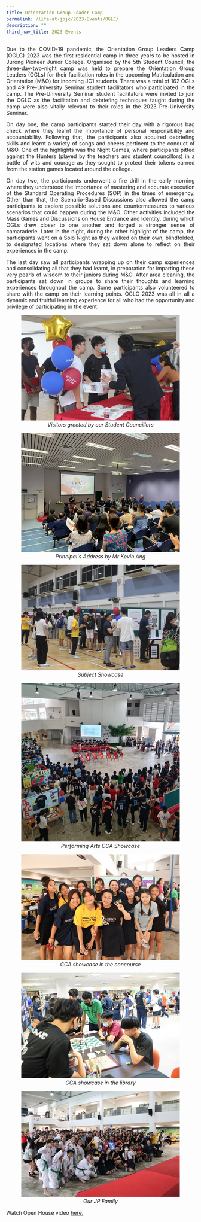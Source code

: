 ```yaml
---
title: Orientation Group Leader Camp
permalink: /life-at-jpjc/2023-Events/OGLC/
description: ""
third_nav_title: 2023 Events
---
```

<div align= justify>

<p>Due to the COVID-19 pandemic, the Orientation Group Leaders Camp (OGLC) 2023 was the first residential camp in three years to be hosted in Jurong Pioneer Junior College. Organised by the 5th Student Council, the three-day-two-night camp was held to prepare the Orientation Group Leaders (OGLs) for their facilitation roles in the upcoming Matriculation and Orientation (M&O) for incoming JC1 students. There was a total of 162 OGLs and 49 Pre-University Seminar student facilitators who participated in the camp. The Pre-University Seminar student facilitators were invited to join the OGLC as the facilitation and debriefing techniques taught during the camp were also vitally relevant to their roles in the 2023 Pre-University Seminar.</p>

<p>On day one, the camp participants started their day with a rigorous bag check where they learnt the importance of personal responsibility and accountability. Following that, the participants also acquired debriefing skills and learnt a variety of songs and cheers pertinent to the conduct of M&O. One of the highlights was the Night Games, where participants pitted against the Hunters (played by the teachers and student councillors) in a battle of wits and courage as they sought to protect their tokens earned from the station games located around the college. </p>

<p>On day two, the participants underwent a fire drill in the early morning where they understood the importance of mastering and accurate execution of the Standard Operating Procedures (SOP) in the times of emergency. Other than that, the Scenario-Based Discussions also allowed the camp participants to explore possible solutions and countermeasures to various scenarios that could happen during the M&O. Other activities included the Mass Games and Discussions on House Entrance and Identity, during which OGLs drew closer to one another and forged a stronger sense of camaraderie. Later in the night, during the other highlight of the camp, the participants went on a Solo Night as they walked on their own, blindfolded, to designated locations where they sat down alone to reflect on their experiences in the camp. </p>

<p>The last day saw all participants wrapping up on their camp experiences and consolidating all that they had learnt, in preparation for imparting these very pearls of wisdom to their juniors during M&O. After area cleaning, the participants sat down in groups to share their thoughts and learning experiences throughout the camp. Some participants also volunteered to share with the camp on their learning points. OGLC 2023 was all in all a dynamic and fruitful learning experience for all who had the opportunity and privilege of participating in the event. </p>


<figure>
<img src="https://raw.githubusercontent.com/isomerpages/moe-jpjc/staging/images/Life%20%40%20JPJC/2023%20Events/Open%20House/1%20Visitors%20greeted%20by%20our%20Student%20Councillors.jpeg">
<figcaption align="center"><em>Visitors greeted by our Student Councillors
</em>
</figcaption>	</figure>

<figure>
<img src="https://raw.githubusercontent.com/isomerpages/moe-jpjc/staging/images/Life%20%40%20JPJC/2023%20Events/Open%20House/2%20Principal_s%20Address%20by%20Mr%20Kevin%20Ang.jpeg">
<figcaption align="center"><em>Principal's Address by Mr Kevin Ang
</em>
</figcaption>	</figure>
	
<figure>
<img src="https://raw.githubusercontent.com/isomerpages/moe-jpjc/staging/images/Life%20%40%20JPJC/2023%20Events/Open%20House/3%20Subject%20Showcase.jpeg">
<figcaption align="center"><em>Subject Showcase
</em>
</figcaption>	</figure>
	
<figure>
<img src="https://raw.githubusercontent.com/isomerpages/moe-jpjc/staging/images/Life%20%40%20JPJC/2023%20Events/Open%20House/4%20Performing%20Arts%20CCA%20Showcase.jpeg">
<figcaption align="center"><em>Performing Arts CCA Showcase
</em>
</figcaption>	</figure>
	
<figure>
<img src="https://raw.githubusercontent.com/isomerpages/moe-jpjc/staging/images/Life%20%40%20JPJC/2023%20Events/Open%20House/5%20CCA%20showcase%20in%20the%20concourse.jpg">
<figcaption align="center"><em>CCA showcase in the concourse
</em>
</figcaption>	</figure>
	
<figure>
<img src="https://raw.githubusercontent.com/isomerpages/moe-jpjc/staging/images/Life%20%40%20JPJC/2023%20Events/Open%20House/6%20CCA%20showcase%20in%20the%20library.jpg">
<figcaption align="center"><em>CCA showcase in the library
</em>
</figcaption>	</figure>
	
<figure>
<img src="https://raw.githubusercontent.com/isomerpages/moe-jpjc/staging/images/Life%20%40%20JPJC/2023%20Events/Open%20House/7%20Our%20JP%20Family.jpg">
<figcaption align="center"><em>Our JP Family
</em>
</figcaption>	</figure>

<p>Watch Open House video <a href="https://www.youtube.com/watch?v=bX2LuHExZPQ">here.</a></p>	

	
	
</div>